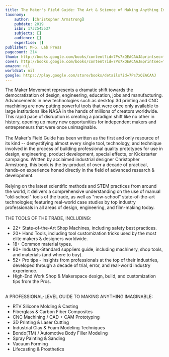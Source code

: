 ```yaml
---
title: The Maker's Field Guide: The Art & Science of Making Anything Imaginable
taxonomy:
	author: [Christopher Armstrong]
	pubdate: 2019
	isbn: 1732545537
	subjects: []
	audience: []
	expertise: []
publisher: MFG. Lab Press
pagecount: 214
thumb: http://books.google.com/books/content?id=7Ps7xQEACAAJ&printsec=frontcover&img=1&zoom=1&imgtk=AFLRE72MigfQ3Chlwx8nC08u9ps-7m06yUm6-3IZcxCvHnMdpqkDzRX354jqpidn7RQCJxc8dc-C3aFwpcx20dBiFDbW-Rkt1_V8fUipCigvR8p0YqE4jZXA7rVGuPvH0FLTbcYqv7cu&source=gbs_api
cover: http://books.google.com/books/content?id=7Ps7xQEACAAJ&printsec=frontcover&img=1&zoom=1&imgtk=AFLRE72MigfQ3Chlwx8nC08u9ps-7m06yUm6-3IZcxCvHnMdpqkDzRX354jqpidn7RQCJxc8dc-C3aFwpcx20dBiFDbW-Rkt1_V8fUipCigvR8p0YqE4jZXA7rVGuPvH0FLTbcYqv7cu&source=gbs_api
amazon: nil
worldcat: nil
google: https://play.google.com/store/books/details?id=7Ps7xQEACAAJ
---
```

<p>The Maker Movement represents a dramatic shift towards the democratization of design, engineering, education, jobs and manufacturing. Advancements in new technologies such as desktop 3d printing and CNC machining are now putting powerful tools that were once only available to large institutions like NASA in the hands of millions of creators worldwide. This rapid pace of disruption is creating a paradigm shift like no other in history, opening up many new opportunities for independent makers and entrepreneurs that were once unimaginable.<br> <br> The Maker's Field Guide has been written as the first and only resource of its kind -- demystifying almost every single tool, technology, and technique involved in the process of building professional quality prototypes for use in design, engineering, product development, special effects, or Kickstarter campaigns. Written by acclaimed industrial designer Christopher Armstrong, this book is the by-product of over a decade of practical, hands-on experience honed directly in the field of advanced research & development.<br> <br> Relying on the latest scientific methods and STEM practices from around the world, it delivers a comprehensive understanding on the use of manual "old-school" tools of the trade, as well as "new-school" state-of-the-art technologies; featuring real-world case studies by top industry professionals in all areas of design, engineering, and film-making today.<br> <br> THE TOOLS OF THE TRADE, INCLUDING: </p> <ul> <li>22+ State-of-the-Art Shop Machines, including safety best practices.</li> <li>20+ Hand Tools, including tool customization tricks used by the most elite makers & designers worldwide.</li> <li>18+ Common material types.</li> <li>80+ Industry-Standard suppliers guide, including machinery, shop tools, and materials (and where to buy).</li> <li>52+ Pro tips - insights from professionals at the top of their industries, developed through a decade of trial, error, and real-world industry experience.</li> <li>High-End Work Shop & Makerspace design, build, and customization tips from the Pros.</li> </ul> <p><br> A PROFESSIONAL-LEVEL GUIDE TO MAKING ANYTHING IMAGINABLE: </p> <ul> <li>RTV Silicone Molding & Casting</li> <li>Fiberglass & Carbon Fiber Composites</li> <li>CNC Machining / CAD + CAM Prototyping</li> <li>3D Printing & Laser Cutting</li> <li>Industrial Clay & Foam Modeling Techniques</li> <li>Bondo(TM) / Automotive Body Filler Modeling</li> <li>Spray Painting & Sanding</li> <li>Vacuum Forming</li> <li>Lifecasting & Prosthetics</li> </ul>